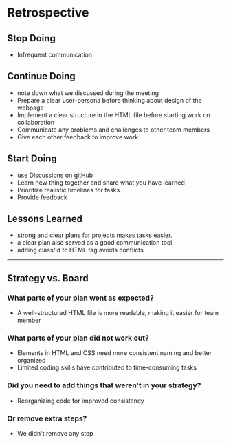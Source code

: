 # Retrospective

## Stop Doing

- Infrequent communication

## Continue Doing

- note down what we discussed during the meeting
- Prepare a clear user-persona before thinking about design of the webpage
- Implement a clear structure in the HTML file before starting work on
  collaboration
- Communicate any problems and challenges to other team members
- Give each other feedback to improve work

## Start Doing

- use Discussions on gitHub
- Learn new thing together and share what you have learned
- Prioritize realistic timelines for tasks
- Provide feedback

## Lessons Learned

- strong and clear plans for projects makes tasks easier.
- a clear plan also served as a good communication tool
- adding class/id to HTML tag avoids conflicts

---

## Strategy vs. Board

### What parts of your plan went as expected?

- A well-structured HTML file is more readable, making it easier for team member

### What parts of your plan did not work out?

- Elements in HTML and CSS need more consistent naming and better organized
- Limited coding skills have contributed to time-consuming tasks

### Did you need to add things that weren't in your strategy?

- Reorganizing code for improved consistency

### Or remove extra steps?

- We didn't remove any step
